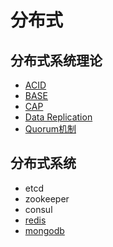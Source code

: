 # 分布式

## 分布式系统理论
* [ACID](acid.md)
* [BASE](base.md)
* [CAP](cap.md)
* [Data Replication](data-replication.md)
* [Quorum机制](quorum.md)
## 分布式系统
* etcd
* zookeeper
* consul
* [redis](redis/README.md)
* [mongodb](mongodb/README.md)

